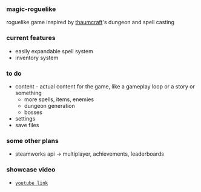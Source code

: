 ### magic-roguelike
roguelike game inspired by [thaumcraft](https://www.curseforge.com/minecraft/mc-mods/thaumcraft)'s dungeon and spell casting

### current features
- easily expandable spell system
- inventory system

### to do
- content - actual content for the game, like a gameplay loop or a story or something
  - more spells, items, enemies
  - dungeon generation
  - bosses
- settings
- save files

### some other plans
- steamworks api -> multiplayer, achievements, leaderboards

### showcase video
- [`youtube link`](https://youtu.be/rZkrONSZuQo)

